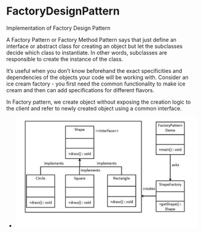 # FactoryDesignPattern
Implementation of Factory Design Pattern

A Factory Pattern or Factory Method Pattern says that just define an interface or abstract class for creating an object but let the subclasses decide which class to instantiate. In other words, subclasses are responsible to create the instance of the class.

It’s useful when you don’t know beforehand the exact specificities and dependencies of the objects your code will be working with. Consider an ice cream factory - you  first need the common functionality to make ice cream and then can add specifications for different flavors.

In Factory pattern, we create object without exposing the creation logic to the client and refer to newly created object using a common interface.

* ![alt text](https://github.com/abhishekjais-124/FactoryDesignPattern/blob/master/factory.jpg?raw=true)
